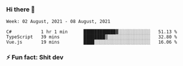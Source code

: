 ### Hi there 👋
<!--START_SECTION:waka-->
```text
Week: 02 August, 2021 - 08 August, 2021

C#           1 hr 1 min      ████████████▓░░░░░░░░░░░░   51.13 % 
TypeScript   39 mins         ████████▒░░░░░░░░░░░░░░░░   32.80 % 
Vue.js       19 mins         ████░░░░░░░░░░░░░░░░░░░░░   16.06 % 
```
<!--END_SECTION:waka-->
<!--
**TG4LAaron/TG4LAaron** is a ✨ _special_ ✨ repository because its `README.md` (this file) appears on your GitHub profile.

Here are some ideas to get you started:

- 🔭 I’m currently working on ...
- 🌱 I’m currently learning ...
- 👯 I’m looking to collaborate on ...
- 🤔 I’m looking for help with ...
- 💬 Ask me about ...
- 📫 How to reach me: ...
- 😄 Pronouns: ...
- ⚡ Fun fact: ...
-->
### ⚡ Fun fact: Shit dev
